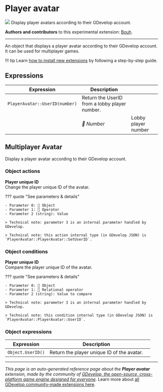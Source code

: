 # Player avatar

<img src="https://asset-resources.gdevelop.io/public-resources/Icons/Line Hero Pack/Master/SVG/Users/1f89f002e87f1e836320f69725d21e3294e7e2e18ff7dd645c6973e9775d24c3_Users_avatar_user_profile_male.svg" class="extension-icon"></img>
Display player avatars according to their GDevelop account.

**Authors and contributors** to this experimental extension: [Bouh](https://gd.games/Bouh).

---

An object that displays a player avatar according to their GDevelop account. It can be used for multiplayer games.

!!! tip
    Learn [how to install new extensions](/gdevelop5/extensions/search) by following a step-by-step guide.

## Expressions

| Expression | Description |  |
|-----|-----|-----|
| `PlayerAvatar::UserID(number)` | Return the UserID from a lobby player number. ||
| | _🔢 Number_ | Lobby player number |

## Multiplayer Avatar 

Display a player avatar according to their GDevelop account. 

### Object actions

**Player unique ID**  
Change the player unique ID of the avatar.

??? quote "See parameters & details"

    - Parameter 0: 👾 Object
    - Parameter 1: 🟰 Operator
    - Parameter 2 (string): Value

    > Technical note: parameter 3 is an internal parameter handled by GDevelop.

    > Technical note: this action internal type (in GDevelop JSON) is `PlayerAvatar::PlayerAvatar::SetUserID`.

### Object conditions

**Player unique ID**  
Compare the player unique ID of the avatar.

??? quote "See parameters & details"

    - Parameter 0: 👾 Object
    - Parameter 1: 🟰 Relational operator
    - Parameter 2 (string): Value to compare

    > Technical note: parameter 3 is an internal parameter handled by GDevelop.

    > Technical note: this condition internal type (in GDevelop JSON) is `PlayerAvatar::PlayerAvatar::UserID`.

### Object expressions

| Expression | Description |  |
|-----|-----|-----|
| `Object.UserID()` | Return the player unique ID of the avatar. ||


---

*This page is an auto-generated reference page about the **Player avatar** extension, made by the community of [GDevelop, the open-source, cross-platform game engine designed for everyone](https://gdevelop.io/).* Learn more about [all GDevelop community-made extensions here](/gdevelop5/extensions).